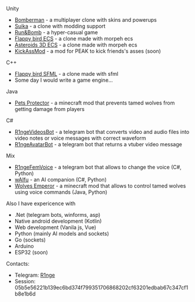 Unity  
- [Bomberman](https://github.com/R1nge/BomberMan) - a multiplayer clone with skins and powerups  
- [Suika](https://github.com/R1nge/Suika) - a clone with modding support  
- [Run&Bomb](https://github.com/R1nge/RunAndBomb) - a hyper-casual game  
- [Flappy bird ECS](https://github.com/R1nge/MorpehECS_FlappyBird) - a clone made with morpeh ecs  
- [Asteroids 3D ECS](https://github.com/R1nge/MorpehECS_3D_Asteroids) - a clone made with morpeh ecs
- [KickAssMod](https://github.com/R1nge/KickAssMod) - a mod for PEAK to kick friends's asses (soon)    

C++  
- [Flappy bird SFML](https://github.com/R1nge/FlappyBird_SFML) - a clone made with sfml  
- Some day I would write a game engine...

Java
- [Pets Protector](https://github.com/R1nge/Pets-Protector) - a minecraft mod that prevents tamed wolves from getting damage from players

C#
- [R1ngeVideosBot](https://t.me/R1ngeVideosBot) - a telegram bot that converts video and audio files into video notes or voice messages with correct waveform
- [R1ngeAvatarBot](https://t.me/R1ngeAvatarBot) - a telegram bot that returns a vtuber video message

Mix
- [R1ngeFemVoice](https://t.me/R1ngeFemVoiceBot) - a telegram bot that allows to change the voice (C#, Python)
- [wAIfu](https://github.com/R1nge/OpenWaifu) - an AI companion (C#, Python)
- [Wolves Emperor](https://github.com/R1nge/Wolves-Emperor) - a minecraft mod that allows to control tamed wolves using voice commands (Java, Python)

Also I have expericence with
- .Net (telegram bots, winforms, asp)  
- Native android development (Kotlin)  
- Web development (Vanila js, Vue)  
- Python (mainly AI models and sockets)  
- Go (sockets)
- Arduino
- ESP32 (soon)

Contacts:
- Telegram: [R1nge](https://t.me/R1nge)  
- Session: 05b5e56221b139ec6bd374f799351706868202cf63201edbab67c347cf1b8e1b6d
